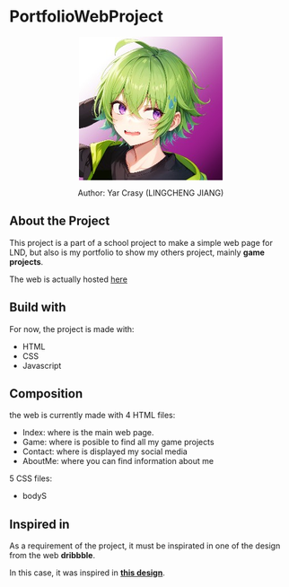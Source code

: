 # PortfolioWebProject

 <div align="center">
  <img align="center" class="header-icon" src="imgs/icon-imgs/lcj-icon.jpg" alt="icon" />
  <p>Author: Yar Crasy (LINGCHENG JIANG)</p>
 </div>
 
 ## About the Project
<p>
 This project is a part of a school project to make a simple web page for LND, but also is my portfolio to show my others project, mainly <b>game projects</b>.
</p>
<p>The web is actually hosted <a href="https://yarcrasy.github.io/PortfolioWebProject/html/games.html">here</a></p>

 ## Build with
 
 For now, the project is made with: 
 * HTML
 * CSS
 * Javascript

## Composition
the web is currently made with 4 HTML files:
  * Index: where is the main web page.
  * Game: where is posible to find all my game projects
  * Contact: where is displayed my social media
  * AboutMe: where you can find information about me

  5 CSS files:
  * bodyS

## Inspired in
<p>As a requirement of the project, it must be inspirated in one of the design from the web <b>dribbble</b>.</p> 
In this case, it was inspired in <a href="https://dribbble.com/shots/23895796-Wegrow-design"><b>this design</b></a>.
